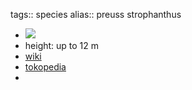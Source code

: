 tags:: species
alias:: preuss strophanthus

- ![](https://peach-geographical-bat-397.mypinata.cloud/ipfs/QmXjBZfHaY5XDFAhyp4fiLXYs4vJht2ttswRowmvBaUkmm)
- height: up to 12 m
- [wiki](https://en.wikipedia.org/wiki/Strophanthus_preussii)
- [tokopedia](https://www.tokopedia.com/zealpot/tanaman-hias-bunga-melati-jenggot-langka-strophanthus-preussii-big-size?extParam=ivf%3Dfalse%26src%3Dsearch)
-